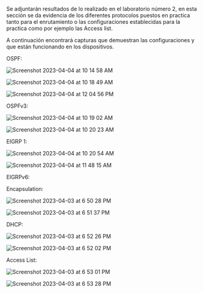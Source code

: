 Se adjuntarán resultados de lo realizado en el laboratorio número 2, en esta sección se da evidencia de los diferentes protocolos puestos en practica tanto para el enrutamiento o las configuraciones establecidas para la practica como por ejemplo las Access list.

A continuación encontrará capturas que demuestran las configuraciones y que están funcionando en los dispositivos.

OSPF: 

![Screenshot 2023-04-04 at 10 14 58 AM](https://user-images.githubusercontent.com/93276000/229838365-e8268457-74ba-4b10-85e0-0648a4c2edf3.png)

![Screenshot 2023-04-04 at 10 18 49 AM](https://user-images.githubusercontent.com/93276000/229839382-f2b28634-b3a8-47a4-8791-86a192bbdf81.png)

![Screenshot 2023-04-04 at 12 04 56 PM](https://user-images.githubusercontent.com/93276000/229865406-db7254be-6abb-4c5a-bb1d-bb943aeb2f08.png)

OSPFv3:

![Screenshot 2023-04-04 at 10 19 02 AM](https://user-images.githubusercontent.com/93276000/229839465-1ed462f0-f1c8-4966-a676-c081aebc833a.png)

![Screenshot 2023-04-04 at 10 20 23 AM](https://user-images.githubusercontent.com/93276000/229839865-0fa61659-d4e1-45ed-80d9-1429815c6f6b.png)

EIGRP 1:

![Screenshot 2023-04-04 at 10 20 54 AM](https://user-images.githubusercontent.com/93276000/229840034-2da227d0-88ac-4f68-b71c-562a2a4a2438.png)

![Screenshot 2023-04-04 at 11 48 15 AM](https://user-images.githubusercontent.com/93276000/229861408-e59e7862-efcc-42fa-9ad9-c968098e7b2c.png)


EIGRPv6:

Encapsulation:

![Screenshot 2023-04-03 at 6 50 28 PM](https://user-images.githubusercontent.com/93276000/229651202-6b14a19c-9147-4b59-bfe6-77db85c27610.png)

![Screenshot 2023-04-03 at 6 51 37 PM](https://user-images.githubusercontent.com/93276000/229651348-c0a0075d-546b-42e1-889b-69afb988b3fd.png)


DHCP:

![Screenshot 2023-04-03 at 6 52 26 PM](https://user-images.githubusercontent.com/93276000/229651446-7d413852-0839-4592-8411-df499e967d29.png)


![Screenshot 2023-04-03 at 6 52 02 PM](https://user-images.githubusercontent.com/93276000/229651407-e64688d7-94d3-4dec-b17d-b3a0b117acb6.png)

Access List:

![Screenshot 2023-04-03 at 6 53 01 PM](https://user-images.githubusercontent.com/93276000/229651514-98743a5c-b52e-4d65-9a9a-904d8cd63d73.png)

![Screenshot 2023-04-03 at 6 53 28 PM](https://user-images.githubusercontent.com/93276000/229651552-b1d9b6c3-bf1d-48d4-8fc3-b4fefeadeaf7.png)
